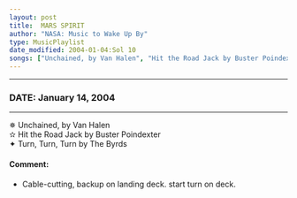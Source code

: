 ```yaml
---
layout: post
title:  MARS SPIRIT
author: "NASA: Music to Wake Up By"
type: MusicPlaylist
date_modified: 2004-01-04:Sol 10
songs: ["Unchained, by Van Halen", "Hit the Road Jack by Buster Poindexter", "Turn, Turn, Turn by The Byrds"]
---
```


----
### DATE: January 14, 2004
----
✵ Unchained, by Van Halen  &nbsp;<br />
✫ Hit the Road Jack by Buster Poindexter  &nbsp;<br />
✦ Turn, Turn, Turn by The Byrds

#### Comment:
* Cable-cutting, backup on landing deck. start turn on deck.




<br/>
<center>
	<a target="_blank"
	   href="https://twitter.com/intent/tweet?hashtags=Space,NASA,Playlist,NASAWakeupCalls,SpaceProgram&text=🚀 {{ page.author}}, '{{ page.songs.first }}' {{ page.title }}, {{ page.date | date: '%B %d, %Y' }}. {{ site.url }}{{ page.url }}&via=nasawakeupcalls"><i class="fab fa-twitter" alt="Tweet this page" style="font-size: 1.3em;"></i></a>
	&nbsp; 	<i class="fas fa-user-astronaut" style="font-size: 1.5em;"></i> &nbsp;
    <a id="custom_amazon_link"
       type="amzn" search="#"
       category="popular music">
    <i class="fab fa-amazon" style="font-size: 1.3em;"></i></a>
</center>

<!-- Randomly resolve an individual entry from a song array -->
<script src="/assets/javascript/seedrandom.min.js"></script>
<script>
  var wake_me_up = ["Unchained, by Van Halen", "Hit the Road Jack by Buster Poindexter", "Turn, Turn, Turn by The Byrds"];
  var prng = new Math.seedrandom();
  function randomSong() {
    song = wake_me_up[Math.floor(Math.random() * wake_me_up.length)];
    var amazon_link = document.getElementById("custom_amazon_link");
    amazon_link.setAttribute("search", song);
  }
  window.onload = randomSong();
</script>
